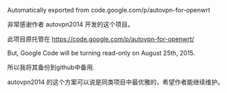 Automatically exported from code.google.com/p/autovpn-for-openwrt

非常感谢作者 autovpn2014 开发的这个项目。

此项目原托管在 https://code.google.com/p/autovpn-for-openwrt/ 

But, Google Code will be turning read-only on August 25th, 2015. 

所以我将其备份到github中备用.

autovpn2014 的这个方案可以说是同类项目中最优雅的，希望作者能继续维护。
